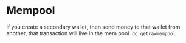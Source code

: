 # Mempool

If you create a secondary wallet, then send money to that wallet from another,
that transaction will live in the mem pool. `dc getrawmempool`
